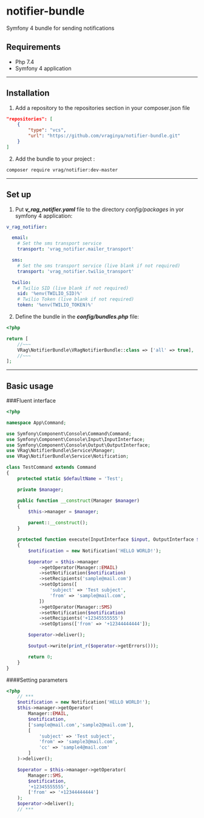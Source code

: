 notifier-bundle
=====================
Symfony 4 bundle for sending notifications

Requirements
-----------------------------------
* Php 7.4
* Symfony 4 application
***
Installation
-----------------------------------
1. Add a repository to the repositories section in your composer.json file
```json
"repositories": [
    {
        "type": "vcs",
        "url": "https://github.com/vraginya/notifier-bundle.git"
    }
]
```
2. Add the bundle to your project :
```bash
composer require vrag/notifier:dev-master
```
***
Set up
-----------------------------------
1. Put ***v_rag_notifier.yaml*** file to the directory _config/packages_ in yor symfony 4 application:
```yaml
v_rag_notifier:

  email:
    # Set the sms transport service
    transport: 'vrag_notifier.mailer_transport'

  sms:
    # Set the sms transport service (live blank if not required)
    transport: 'vrag_notifier.twilio_transport'

  twilio:
    # Twilio SID (live blank if not required)
    sid: '%env(TWILIO_SID)%'
    # Twilio Token (live blank if not required)
    token: '%env(TWILIO_TOKEN)%'
```
2. Define the bundle in the ***config/bundles.php*** file:
```php
<?php

return [
    //~~~
    VRag\NotifierBundle\VRagNotifierBundle::class => ['all' => true],
    //~~~
];

```
***
Basic usage
-----------------------------------
###Fluent interface
```php
<?php

namespace App\Command;

use Symfony\Component\Console\Command\Command;
use Symfony\Component\Console\Input\InputInterface;
use Symfony\Component\Console\Output\OutputInterface;
use VRag\NotifierBundle\Service\Manager;
use VRag\NotifierBundle\Service\Notification;

class TestCommand extends Command
{
    protected static $defaultName = 'Test';

    private $manager;

    public function __construct(Manager $manager)
    {
        $this->manager = $manager;

        parent::__construct();
    }

    protected function execute(InputInterface $input, OutputInterface $output): int
    {
        $notification = new Notification('HELLO WORLD!');

        $operator = $this->manager
            ->getOperator(Manager::EMAIL)
            ->setNotification($notification)
            ->setRecipients('sample@mail.com')
            ->setOptions([
                'subject' => 'Test subject',
                'from' => 'sample@mail.com',
            ])
            ->getOperator(Manager::SMS)
            ->setNotification($notification)
            ->setRecipients('+12345555555')
            ->setOptions(['from' => '+12344444444']);

        $operator->deliver();

        $output->write(print_r($operator->getErrors()));

        return 0;
    }
}
```
####Setting parameters
```php
<?php
    // ***
    $notification = new Notification('HELLO WORLD!');
    $this->manager->getOperator(
        Manager::EMAIL,
        $notification,
        ['sample@mail.com','sample2@mail.com'],
        [
            'subject' => 'Test subject',
            'from' => 'sample3@mail.com',
            'cc' => 'sample4@mail.com'
        ]
    )->deliver();

    $operator = $this->manager->getOperator(
        Manager::SMS,
        $notification,
        '+12345555555',
        ['from' => '+12344444444']
    );
    $operator->deliver();
    // ***
```
